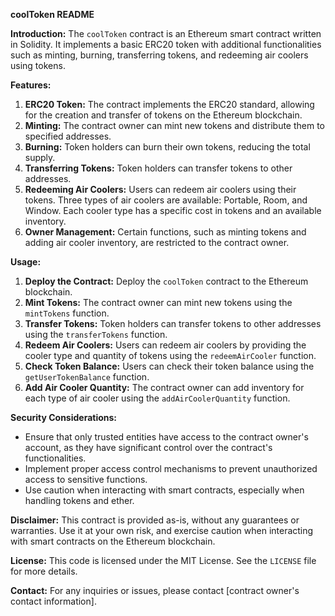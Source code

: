 **coolToken README**

**Introduction:**
The `coolToken` contract is an Ethereum smart contract written in Solidity. It implements a basic ERC20 token with additional functionalities such as minting, burning, transferring tokens, and redeeming air coolers using tokens.

**Features:**
1. **ERC20 Token:** The contract implements the ERC20 standard, allowing for the creation and transfer of tokens on the Ethereum blockchain.
2. **Minting:** The contract owner can mint new tokens and distribute them to specified addresses.
3. **Burning:** Token holders can burn their own tokens, reducing the total supply.
4. **Transferring Tokens:** Token holders can transfer tokens to other addresses.
5. **Redeeming Air Coolers:** Users can redeem air coolers using their tokens. Three types of air coolers are available: Portable, Room, and Window. Each cooler type has a specific cost in tokens and an available inventory.
6. **Owner Management:** Certain functions, such as minting tokens and adding air cooler inventory, are restricted to the contract owner.

**Usage:**
1. **Deploy the Contract:** Deploy the `coolToken` contract to the Ethereum blockchain.
2. **Mint Tokens:** The contract owner can mint new tokens using the `mintTokens` function.
3. **Transfer Tokens:** Token holders can transfer tokens to other addresses using the `transferTokens` function.
4. **Redeem Air Coolers:** Users can redeem air coolers by providing the cooler type and quantity of tokens using the `redeemAirCooler` function.
5. **Check Token Balance:** Users can check their token balance using the `getUserTokenBalance` function.
6. **Add Air Cooler Quantity:** The contract owner can add inventory for each type of air cooler using the `addAirCoolerQuantity` function.

**Security Considerations:**
- Ensure that only trusted entities have access to the contract owner's account, as they have significant control over the contract's functionalities.
- Implement proper access control mechanisms to prevent unauthorized access to sensitive functions.
- Use caution when interacting with smart contracts, especially when handling tokens and ether.

**Disclaimer:**
This contract is provided as-is, without any guarantees or warranties. Use it at your own risk, and exercise caution when interacting with smart contracts on the Ethereum blockchain.

**License:**
This code is licensed under the MIT License. See the `LICENSE` file for more details.

**Contact:**
For any inquiries or issues, please contact [contract owner's contact information].
